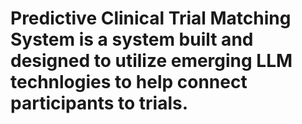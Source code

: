 # Predictive Clinical Trial Matching System is a system built and designed to utilize emerging LLM technlogies to help connect participants to trials.
